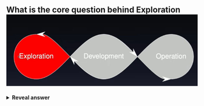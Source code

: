 ## What is the core question behind Exploration&nbsp;<img src="../../../../../media/paste-32470b3dcfe96039fc77194c73524ee0a33a24d5.jpg">
<details>
<summary><b>Reveal answer</b></summary>
Are we building the right thing?
</details>
